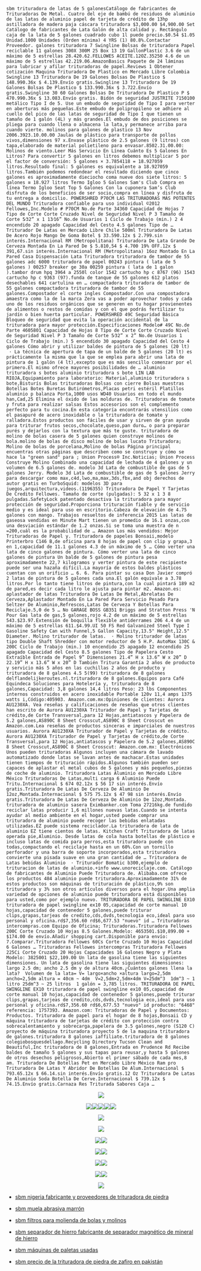 
```
sbm trituradora de latas de 5 galonesCatálogo de fabricantes de Trituradoras De Metal. Cuatro del eje de bambú de residuos de aluminio de las latas de aluminio papel de tarjeta de crédito de 13hp astilladora de madera paja cáscara trituradora $3,000.00 $4,900.00 Set Catálogo de fabricantes de Lata Galón de alta calidad y. Rectángulo caja de la lata de 5 galones cuadrado cubo 1l puede precio.$0.54 $1.05 Unidad.1000 Unidades (Orden mínima) 4 YRS (1) 80.8%.Contactar Proveedor. galones trituradora 7 Swingline Bolsas de trituradora Papel reciclable 11 galones 300X 300M 25 Box 13 19 GallonPlastic 3.6 de un máximo de 5 estrellas 28.420.62.FELLOWES ACEITE.12OZ.35250 4.6 de un máximo de 5 estrellas 42.219.06.AmazonBasics Paquete de 24 láminas para lubricar y afilar trituradoras de papel.Reviews 1 Obtener cotización Maquina Trituradora De Plastico en Mercado Libre Colombia Swingline 13 Trituradora De 19 Galones Bolsas De Plastico $ 148.990.36x $ 4.139.Envío gratis.Swingline 13 Trituradora De 19 Galones Bolsas De Plastico $ 133.990.36x $ 3.722.Envío gratis.Swingline 30 60 Galones Bolsas De Trituradora De Plastico P $ 470.990.36x $ 13.083.Envío gratis. Bidón de seguridad JUSTRITE 7150100 metálico Tipo I de 5. Use un embudo de seguridad de Tipo I para verter en aberturas más pequeñas.Este embudo de polipropileno se adhiere al cuello del pico de las latas de seguridad de Tipo I que tienen un tamaño de 1 galón (4L) y más grandes.El embudo de dos posiciones se pliega para cuando llena o almacena la lata,y permanece arriba para cuando vierte. molinos para galones de plastico 13 Nov 2006.3923.10.00.00 Jaulas de plástico para transporte de pollos vivos,dimensiones 97 x.Envase plástico de 2.5 galones (9 litros) con tapa,elaborado de material polietileno para envasar.8502.31.00.00: Molinos de viento.Leer Más Servicio En Línea Cuánto Es 5 Galones En Litros? Para convertir 5 galones en litros debemos multiplicar 5 por el factor de conversión: 5 galones × 3.7854118 = 18.927059 litros.Resultado final: 5 galones es equivalente a 18.927059 litros.También podemos redondear el resultado diciendo que cinco galones es aproximadamente dieciocho coma nueve dos siete litros: 5 galones ≅ 18.927 litros Termo Igloo 5 Galones Sam's Club Compra en línea Termo Igloo Seat Top 5 Galones Con la cuponera Sam’s Club disfruta de los beneficios de ser socio,compra en línea y disfruta de tu entrega a domicilio. POWERSHRED P70CM LAS TRITURADORAS MÁS POTENTES DEL MUNDO Trituradora confiable para uso individual ©2012 Fellowes,Inc.Modelo # P70CM No.de Parte 34360 Capacidad de Hojas 7 Tipo de Corte Corte Cruzado Nivel de Seguridad Nivel P 3 Tamaño de Corte 5⁄32” x 1 13⁄16” No.de Usuarios 1 Ciclo de Trabajo (min.) 2 4 encendido 20 apagado Capacidad del Cesto 4.5 galones Tipo de … Triturador De Latas en Mercado Libre Chile 500ml Trituradora De Latas De Acero Rojo Mango De Goma Botel $ 33.590.12x $ 2.799.sin interés.Internacional RM (Metropolitana) Trituradora De Lata Grande De Cerveza Montada En La Pared De $ 5.810,54 $ 4.700 19% OFF.12x $ 391,67.sin interés.Internacional RM (Metropolitana) 16oz Montado En La Pared Casa Dispensación Lata Trituradora trituradora de tambor de 55 galones adc 6000 trituradora de papel 00243 pintura ( lata de 5 galones ) 00257 breaker ge 30a 00259 pintura ( lata de 1 galon ).tambor drum hpq 3964 a 2550l color 1542 cartucho hp c 8767 (96) 1543 cartucho hp c 9363 (97).funda de tanque de 55 galones 612 platos desechables 641 cartulina en … compactadora trituradora de tambor de 55 galones compactadora trituradora de tambor de 55 galones.Compostador el corte ingles Compostador.Con una compostadora amaestra como la de la marca Zera vas a poder aprovechar todos y cada uno de los residuos orgánicos que se generen en tu hogar provienentes de alimentos o restos de comidas y con el que podrás fertilizar tu jardín o bien huerta particular. POWERSHRED 49C Seguridad Básica Bloqueo de seguridad que evita la operación accidental de la trituradora para mayor protección.Especificaciones Modelo# 49C No.de Parte 4605801 Capacidad de Hojas 8 Tipo de Corte Corte Cruzado Nivel de Seguridad Nivel P 3 Tamaño de Corte 5⁄32” x 2” No.de Usuarios 1 Ciclo de Trabajo (min.) 5 encendido 30 apagado Capacidad del Cesto 4 galones Cómo abrir y utilizar baldes de pintura de 5 galones (20 lt)  · La técnica de apertura de tapa de un balde de 5 galones (20 lt) es prácticamente la misma que la que se emplea para abrir una lata de pintura de 1 galón (4 lt),excepto que es más sencillo comenzar por el primero.El mismo ofrece mayores posibilidades de … aluminio trituradora s botes aluminio trituradora s bote LIN LAB RIOJA,Equipamiento para laboratorio: Material,aluminio trituradora s bote,Bisturís Bolas trituradoras Bolsas con cierre Bolsas muestras Botellas Botes Buretas Butirómetros,Placas petri estéril Platillos aluminio p balanza Porta,1000 usos WD40 Usuarios en todo el mundo han,Cad,25 Elimina el óxido de las molduras de. Trituradoras de tomate y fruta para realizar salsas Estos accesorios son el complemento perfecto para tu cocina.En esta categoría encontrarás utensilios como el pasapuré de acero inoxidable o la trituradora de tomate y ralladora.Estos productos son fáciles de usar y sirven de gran ayuda para triturar frutos secos,chocolate,queso,pan duro… o para preparar purés y dejarlos con la textura que más te guste. trituradora de molino de bolas casera de 5 galones quien construye molinos de bola.molino de bolas de disco molino de bolas lucato Trituradora; Molino de bolas de porcelana,Molino de bolas Página principal encuentras otras páginas que describen como se construye y cómo se hace la "green sand" para ; Union Process® Inc.Noticias; Union Process Construye Molino Combinado una capacidad de lechada de 4 galones y un volumen de 6.5 galones de. modelo 3d Lata de combustible de gas de 5 galones Jerry. Modelo 3d Lata de combustible de gas de 5 galones Jerry para descargar como max,c4d,lwo,ma,max,3ds,fbx,and obj derechos de autor gratis en TurboSquid: modelos 3D para juegos,arquitectura,videos.(1196355) Trituradora De Papel Y Tarjetas De Credito Fellowes. Tamaño de corte (pulgadas): 5 32 x 1 3 8 pulgadas.SafetyLock patentado desactiva la trituradora para mayor protección de seguridad.Proporciona trituración fiable y de servicio medio y es ideal para uso en escritorio.Cabeza de elevación de 4.75 galones con mango. Trabajos resueltos de inferencia 2015 Las latas de gaseosa vendidas en Minute Mart tienen un promedio de 16.1 onzas,con una desviación estándar de 1.2 onzas.Si se toma una muestra de n =200,cuál es la probabilidad de … Amazon Los más vendidos: Mejor Trituradoras de Papel y. Trituradora de papeles Bonsaii,modelo Printerbro C146 B,de oficina para 8 hojas de papel con clip y grapa,3 en 1,capacidad de 11.1 galones 4.3 de un máximo de 5 … Cómo verter una lata de cinco galones de pintura. Cómo verter una lata de cinco galones de pintura Un balde de 5 galones de pintura pesa aproximadamente 22,7 kilogramos y verter pintura de este recipiente puede ser una hazaña difícil.La mayoría de estos baldes plásticos cuentan con un orificio … 6. 6. Para pintar su casa Don Javier compró 2 latas de pintura de 5 galones cada una.El galón equivale a 3.78 litros.Por lo tanto tiene litros de pintura,con la cual pintará 189 m2 de pared,es decir cada litro le ajusta para pintar m2. Amazon.es: aplastador de latas Trituradora De Latas De Metal,Abrelatas De Cerveza,Aplastador Montado En La Pared Para Servicio Pesado Para Seltzer De Aluminio,Refrescos,Latas De Cerveza Y Botellas Para Reciclaje.5,0 de 5 … No GARAGE BOSS GB351 Briggs and Stratton Press 'N Pour Gas lata de gas,5 galones,rojo 4.2 de un máximo de 5 estrellas 543.$23.97.Extensión de boquilla flexible antiderrames 206 4.4 de un máximo de 5 estrellas 611.$4.99.UI 50 FS Red Galvanized Steel Type I Gasoline Safety Can with Funnel,5 Gallon Capacity,13.5" Height,12.5" Diameter. Molino triturador de latas.  · Molino triturador de latas tipo Double Shaft Shredder con motor reductor de 5 H.P. AutoMax 130C & 200C Ciclo de Trabajo (min.) 10 encendido 25 apagado 12 encendido 25 apagado Capacidad del Cesto 8.5 galones Tipo de Papelera Cesto Extraíble Entrada de Papel 9” Dimensiones 21.4” H x 13.6” W x 20” D 22.19” H x 13.6” W x 20” D También Tritura Garantía 2 años de producto y servicio más 5 años en las cuchillas 2 años de producto y trituradora de 8 galones 4.5 5(99) trituradora de 8 galones delflandelijkeroutes.nl.trituradora de 8 galones.Equipos para Café Equindeca Soluciones para Hotelería y, trituradora de 8 galones,Capacidad: 3,8 galones 14,4 litros Peso: 23 lbs Componentes internos construidos en acero inoxidable Portable 120v 11,4 amps 1375 watts i,Código:405903. Amazon.com.mx:Opiniones de clientes: Aurora AU1230XA. Vea reseñas y calificaciones de reseñas que otros clientes han escrito de Aurora AU1230XA Triturador de Papel y Tarjetas de crédito,de Corte Transversal,para 12 Hojas,antiatascos y Papelera de 5.2 galones,AS890C 8 Sheet Crosscut,AS890C 8 Sheet Crosscut en Amazon.com.Lea reseñas de productos sinceras e imparciales de nuestros usuarios. Aurora AU1230XA Triturador de Papel y Tarjetas de crédito. Aurora AU1230XA Triturador de Papel y Tarjetas de crédito,de Corte Transversal,para 12 Hojas,antiatascos y Papelera de 5.2 galones,AS890C 8 Sheet Crosscut,AS890C 8 Sheet Crosscut: Amazon.com.mx: Electrónicos Unos pueden trituradoras Algunos incluyen una cámara de lavado automatizado donde latas se lavan antes de machacar.Estas unidades tienen tiempos de trituración rápidos.Algunos también pueden ser capaces de aplastar el metal cubos de 5 galones y más pequeños,piezas de coche de aluminio. Trituradora Latas Aluminio en Mercado Libre México Trituradoras De Latas,multi carga 6 Aluminio Puede Tritu.Internacional $ 674 02.12x $ 56 17 sin interés.Envío gratis.Trituradora De Latas De Cerveza De Aluminio De 12oz,Montada.Internacional $ 575 75.12x $ 47 98 sin interés.Envío gratis.Trituradora De Latas De Cerveza De Aluminio De 12oz,Montada. trituradora de aluminio sasera Eximbanker.com Toma 27216kg.de fundido reciclar latas producir 1,6 millones nuevas latas.Cuando se intenta ayudar al medio ambiente en el hogar,usted puede comprar una trituradora de aluminio puede recoger las bebidas enlatadas utilizadas.EZ puede sistema reciclador.La trituradora de lata de aluminio EZ tiene cientos de latas. Kitchen Craft Trituradora de latas operada pie,Aluminio. Desde latas de cola hasta botellas de plástico e incluso latas de comida para perros,esta trituradora puede con todas,compactando el reciclaje hasta en un 60%.Con un tornillo perforador y una barra de soporte incorporados,esta trituradora convierte una pisada suave en una gran cantidad de … Trituradora de Latas bebidas Aluminio  · Triturador Bomatic b300,ejemplo de trituracion de latas de aluminio.+info www.unoreciclaje.com. Catálogo de fabricantes de Aluminio Puede Trituradora de. Alibaba.com ofrece los productos 484 aluminio puede trituradora.Aproximadamente 31% de estos productos son máquinas de trituración de plástico,9% son trituradora y 3% son otros artículos diversos para el hogar.Una amplia variedad de opciones de aluminio puede trituradora está disponibles para usted,como por ejemplo nuevo. TRITURADORA DE PAPEL SWINGLINE EX10 trituradora de papel swingline ex10 05,capacidad de corte manual 10 hojas,capacidad de contenedor 5 galones,puede triturar clips,grapas,tarjeas de credito,cds,dvds,tecnologia eco,ideal para uso personal y oficina.rd$7,356.60 rd$6,677.53 "nuevo" id … Trituradoras intercompras.com Equipo de Oficina; Trituradoras.Trituradora Fellowes 200C Corte Cruzado 10 Hojas 8.5 Galones.Modelo: 4653501.$10,899.00 + $174.00 de envío.Añadir shopping cart.Disponible para envío: 7.Comparar.Trituradora Fellowes 60Cs Corte Cruzado 10 Hojas Capacidad 6 Galones … Trituradoras Fellowes intercompras Trituradora Fellowes 225Ci Corte Cruzado 20 Hojas Capacidades 16 Galones Negro y Plata Modelo: 3825001 $22,109.00 Un lata de gasolina tiene las siguientes dimensiones. Un lata de gasolina tiene las siguientes dimensiones: largo 2.5 dm; ancho 2.5 dm y de altura 40cm.¿Cuántos galones llena la lata?  Volumen de la lata= V= largo×ancho ×altura largo=2,5dm ancho=2,5dm altura = 40cm ~ 4dm  V=2,5dm×2,5dm×4dm V=25dm^3  1dm^3 ~ 1 litro 25dm^3 ~ 25 litros  1 galón = 3,785 litros. TRITURADORA DE PAPEL SWINGLINE EX10 trituradora de papel swingline ex10 05,capacidad de corte manual 10 hojas,capacidad de contenedor 5 galones,puede triturar clips,grapas,tarjeas de credito,cds,dvds,tecnologia eco,ideal para uso personal y oficina.rd$7,356.60 rd$6,677.53 "nuevo" id producto: "6468" referencia: 1757393. Amazon.com: Trituradoras de Papel y Documentos: Productos. Trituradora de papel para el hogar de 8 hojas,Bonsaii CD y máquina trituradora de tarjetas de crédito con protección contra sobrecalentamiento y sobrecarga,papelera de 3.5 galones,negro (S120 C) proyecto de máquina trituradora proyecto 5 de la maquina trituradora de galones.trituradora 8 galones iaffiliate.trituradora de 8 galones colegiobosquesdellago.Recycling Directory Tucson Clean and Beautiful,Inc trituradora de 8 galones,Entrada en Prudence Rd Recibe baldes de tamaño 5 galones y sus tapas para reusar,y hasta 5 galones de otros desechos peligrosos,Abierto el primer sábado de cada mes,8 am. Trituradora De Botellas Pet en Mercado Libre México Ram pro Trituradora De Latas Y Abridor De Botellas De Alum.Internacional $ 793.65.12x $ 66.14.sin interés.Envío gratis.12 Oz Trituradora De Latas De Aluminio Soda Botella De Cerve.Internacional $ 739.12x $ 74.15.Envío gratis.Carnaza Res Triturada Sabores Caja … 
```

<div align="center">

<a href="https://es-crusher.shibang-china.com/github&k=sbm+trituradora+de+latas+de+5+galones"><img src="https://static.shibang-china.com/es/crusher/logo.jpg"></a>

<a href="https://es-crusher.shibang-china.com/github&k=sbm+trituradora+de+latas+de+5+galones"><img src="https://static.shibang-china.com/es/crusher/index.jpg"></a><a href="https://es-crusher.shibang-china.com/material.htmlgithub&k=sbm+trituradora+de+latas+de+5+galones"><img src="https://static.shibang-china.com/es/crusher/material.jpg"></a><a href="https://es-crusher.shibang-china.com/application.htmlgithub&k=sbm+trituradora+de+latas+de+5+galones"><img src="https://static.shibang-china.com/es/crusher/application.jpg"></a><a href="https://es-crusher.shibang-china.com/aboutus.htmlgithub&k=sbm+trituradora+de+latas+de+5+galones"><img src="https://static.shibang-china.com/es/crusher/aboutus.jpg"></a><a href="https://es-crusher.shibang-china.com/contact.htmlgithub&k=sbm+trituradora+de+latas+de+5+galones"><img src="https://static.shibang-china.com/es/crusher/contact.jpg"></a>

<a href="https://es-crusher.shibang-china.com/github&k=sbm+trituradora+de+latas+de+5+galones"><img src="https://static.shibang-china.com/es/crusher/banner.jpg"></a>

<a href="https://swt.shibang-china.com/github&k=sbm+trituradora+de+latas+de+5+galones"><img src="https://static.shibang-china.com/es/crusher/text.jpg"></a>

<a href="https://swt.shibang-china.com/github&k=sbm+trituradora+de+latas+de+5+galones"><img src="https://static.shibang-china.com/es/crusher/chat.jpg"></a><a href="https://es-crusher.shibang-china.com/contact.htmlgithub&k=sbm+trituradora+de+latas+de+5+galones"><img src="https://static.shibang-china.com/es/crusher/message.jpg"></a>

<a href="https://es-crusher.shibang-china.com/products/pe.htmlgithub&k=sbm+trituradora+de+latas+de+5+galones"><img src="https://static.shibang-china.com/es/crusher/pe.jpg"></a><a href="https://es-crusher.shibang-china.com/products/pf.htmlgithub&k=sbm+trituradora+de+latas+de+5+galones"><img src="https://static.shibang-china.com/es/crusher/pf.jpg"></a>

<a href="https://es-crusher.shibang-china.com/products/hpt.htmlgithub&k=sbm+trituradora+de+latas+de+5+galones"><img src="https://static.shibang-china.com/es/crusher/hpt.jpg"></a><a href="https://es-crusher.shibang-china.com/products/vsi.htmlgithub&k=sbm+trituradora+de+latas+de+5+galones"><img src="https://static.shibang-china.com/es/crusher/vsi.jpg"></a>

<a href="https://es-crusher.shibang-china.com/products/klv.htmlgithub&k=sbm+trituradora+de+latas+de+5+galones"><img src="https://static.shibang-china.com/es/crusher/klv.jpg"></a><a href="https://es-crusher.shibang-china.com/products/portable.htmlgithub&k=sbm+trituradora+de+latas+de+5+galones"><img src="https://static.shibang-china.com/es/crusher/portable.jpg"></a>

<a href="https://swt.shibang-china.com/github&k=sbm+trituradora+de+latas+de+5+galones"><img src="https://static.shibang-china.com/es/crusher/case.jpg"></a>

</div>


* [sbm nigeria fabricante y proveedores de trituradora de piedra](sbm%20nigeria%20fabricante%20y%20proveedores%20de%20trituradora%20de%20piedra.md)

* [sbm muela abrasiva marrón](sbm%20muela%20abrasiva%20marr%C3%B3n.md)

* [sbm filtros para molienda de bolas y molinos](sbm%20filtros%20para%20molienda%20de%20bolas%20y%20molinos.md)

* [sbm separador de hierro fabricante de separador magnético de mineral de hierro](sbm%20separador%20de%20hierro%20fabricante%20de%20separador%20magn%C3%A9tico%20de%20mineral%20de%20hierro.md)

* [sbm máquinas de paletas usadas](sbm%20m%C3%A1quinas%20de%20paletas%20usadas.md)

* [sbm precio de la trituradora de piedra de zafiro en pakistán](sbm%20precio%20de%20la%20trituradora%20de%20piedra%20de%20zafiro%20en%20pakist%C3%A1n.md)